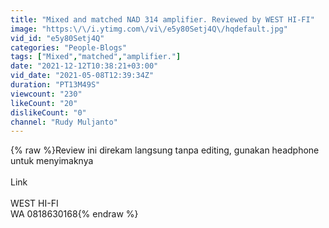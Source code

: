 ```yaml
---
title: "Mixed and matched NAD 314 amplifier. Reviewed by WEST HI-FI"
image: "https:\/\/i.ytimg.com\/vi\/e5y80Setj4Q\/hqdefault.jpg"
vid_id: "e5y80Setj4Q"
categories: "People-Blogs"
tags: ["Mixed","matched","amplifier."]
date: "2021-12-12T10:38:21+03:00"
vid_date: "2021-05-08T12:39:34Z"
duration: "PT13M49S"
viewcount: "230"
likeCount: "20"
dislikeCount: "0"
channel: "Rudy Muljanto"
---
```

{% raw %}Review ini direkam langsung tanpa editing, gunakan headphone untuk menyimaknya<br /><br />Link<br /><br />WEST HI-FI<br />WA 0818630168{% endraw %}
